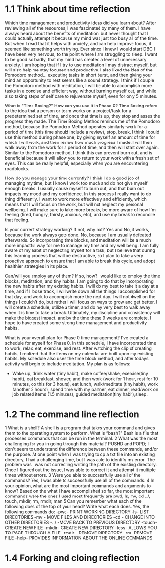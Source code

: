 # 1.1 Think about time reflection

Which time management and productivity ideas did you learn about?
After reviewing all of the resources, I was fascinated by many of them. I have always heard about the benefits of meditation, but never thought that I could actually attempt it because my mind was just too busy all of the time. But when I read that it helps with anxiety, and can help improve focus, it seemed like something worth trying. Ever since I knew I would start DBC I have been very nervous, to the point where I am struggling to sleep. I want to be good so badly, that my mind has created a level of unnecessary anxiety. I am hoping that if I try to use meditation I may distract myself, but will also help me stay focused and productive. I also liked the idea of the Pomodoro method… executing tasks in short burst, and then giving your mind an opportunity to rest seems like a sound strategy. I think if I couple the Pomodoro method with meditation, I will be able to accomplish more tasks in a concise and efficient way, without burning myself out, and while also taking steps of self care to rejuvenate myself, even for only 5 minutes.

What is "Time Boxing?" How can you use it in Phase 0?
Time Boxing refers to the idea that a person or team works on a project/task for a predetermined set of time, and once that time is up, they stop and asses the progress they made. The Time Boxing Method reminds me of the Pomodoro method, because the Pomodoro Method operates similarly-work for a period of time (this time should include a review), stop, break. I think I could use this method during phase one, by giving myself an amount of time for which I will work, and then review how much progress I made. I will then walk away from the work for a period of time, and then will start over again. Similar to the Pomodoro method, I think this can prevent burn out, and is beneficial because it will allow you to return to your work with a fresh set of eyes. This can be really helpful, especially when you are encountering roadblocks.

How do you manage your time currently?
I think I do a good job of managing my time, but I know I work too much and do not give myself enough breaks. I usually cause myself to burn out, and that burn out impacts my mood and my confidence. In this process I really want to do thing differently. I want to work more effectively and efficiently, which means that I will focus on the work, but will not neglect my personal wellbeing. I will make sure to take more breaks, be more aware of how I'm feeling (tired, hungry, thirsty, anxious, etc), and use my break to reconcile that feeling.



Is your current strategy working? If not, why not?
Yes and No, it works, because the work always gets done. No, because I am usually defeated afterwards. So incorporating time blocks, and meditation will be a much more impactful way for me to manage my time and my well being. I am fully aware of my habit of neglecting myself for a task, but I believe that during this learning process that will be destructive, so I plan to take a very proactive approach to ensure that I am able to break this cycle, and adopt healthier strategies in its place.



 Can/will you employ any of them? If so, how?
I would like to employ the time blocks, meditation, and tiny habits. I am going to do that by incorporating the new habits after my existing habits. I will do my best to take it a day at a time, and if I loose track, I will write down all the things I accomplished for that day, and work to accomplish more the next day. I will not dwell on the things I couldn’t do, but rather I will focus on ways to grow and get better. I will create a schedule, utilize a timer, and do my very best to walk away when it is time to take a break. Ultimately, my discipline and consistency will make the biggest impact, and by the time these 9 weeks are complete, I hope to have created some strong time management and productivity habits.



 What is your overall plan for Phase 0 time management?
I’ve created a schedule for myself for Phase 0. In this schedule, I have incorporated time to work, relax, eat, exercise, and rest. After watching the clip of creating habits, I realized that the items on my calendar are built upon my existing habits. My schedule also uses the time block method, and after todays activity will begin to include meditation. My plan is as follows:
* Wake up, drink water (tiny habit), make coffee/shake, exercise(tiny habit), eat breakfast, shower, and then work (work for 1 hour, rest for 10 minutes, do this for 3 hours), eat lunch, walk/meditate (tiny habit), work (another 3 hours), spend time with my partner, eat dinner, read/work on job related items (1.5 minutes), guided meditation(tiny habit),sleep.
# 1.2 The command line reflection

1 What is a shell? A shell is a program that takes your command and gives them to the operating system to perform.
What is “bash?" Bash is a file that processes commands that can be run in the terminal.
2 What was the most challenging for you in going through this material? PUSHD and POPD; I don't seem to understand the difference between these commands, and/or the purpose. At one point when I was trying to cp a txt file into an existing directory, I had a challenging time, but I was able to identify my error. The problem was I was not correcting writing the path of the existing directory. Once I figured out the issue, I was able to correct it and attempt it multiple times without errors.
3 Were you able to successfully use all of the commands? Yes, I was able to successfully use all of the commands.
4 In your opinion, what are the most important commands and arguments to know? Based on the what I have accomplished so far, the most important commands were the ones I used most frequently are pwd, ls, mv, cd ../, touch, mkdir, rm, rmdir, man
5 Can you remember what each of the following does of the top of your head? Write what each does. Yes, the following commands do:
-pwd- PRINT WORKING DIRECTORY
-ls- LIST DIRECTORIES
-mv - MOVE FILES AND DIRECTORIES
-cd - CHANGE INTO OTHER DIRECTORIES
-../ -MOVE BACK TO PREVIOUS DIRECTORY
-touch- CREATE NEW FILE
-mkdir- CREATE NEW DIRECTORY
-less- ALLOWS YOU TO PAGE THROUGH A FILE
-rmdir - REMOVE DIRECTORY
-rm- REMOVE FILE
-help- PROVIDES INFORMATION ABOUT THE ONLINE COMMANDS

# 1.4 Forking and cloing reflection